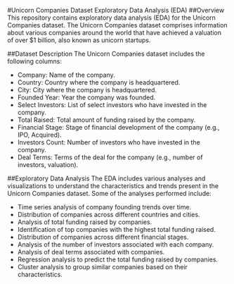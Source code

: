 #Unicorn Companies Dataset Exploratory Data Analysis (EDA)
##Overview
This repository contains exploratory data analysis (EDA) for the Unicorn Companies dataset. The Unicorn Companies dataset comprises information about various companies around the world that have achieved a valuation of over $1 billion, also known as unicorn startups.

##Dataset Description
The Unicorn Companies dataset includes the following columns:

- Company: Name of the company.
- Country: Country where the company is headquartered.
- City: City where the company is headquartered.
- Founded Year: Year the company was founded.
- Select Investors: List of select investors who have invested in the company.
- Total Raised: Total amount of funding raised by the company.
- Financial Stage: Stage of financial development of the company (e.g., IPO, Acquired).
- Investors Count: Number of investors who have invested in the company.
- Deal Terms: Terms of the deal for the company (e.g., number of investors, valuation).

##Exploratory Data Analysis
The EDA includes various analyses and visualizations to understand the characteristics and trends present in the Unicorn Companies dataset. Some of the analyses performed include:

- Time series analysis of company founding trends over time.
- Distribution of companies across different countries and cities.
- Analysis of total funding raised by companies.
- Identification of top companies with the highest total funding raised.
- Distribution of companies across different financial stages.
- Analysis of the number of investors associated with each company.
- Analysis of deal terms associated with companies.
- Regression analysis to predict the total funding raised by companies.
- Cluster analysis to group similar companies based on their characteristics.
